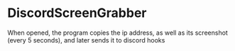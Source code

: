 # DiscordScreenGrabber
When opened, the program copies the ip address, as well as its screenshot (every 5 seconds), and later sends it to discord hooks
